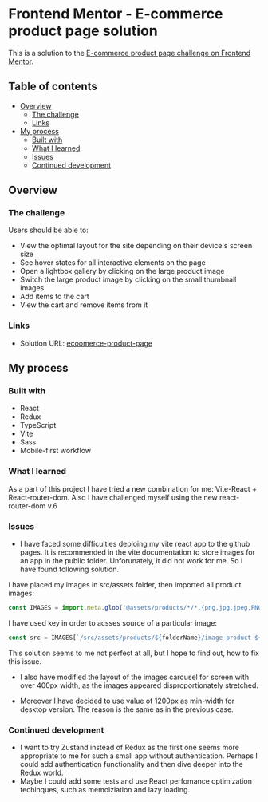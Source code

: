 # Frontend Mentor - E-commerce product page solution

This is a solution to the [E-commerce product page challenge on Frontend Mentor](https://www.frontendmentor.io/challenges/ecommerce-product-page-UPsZ9MJp6).

## Table of contents

- [Overview](#overview)
  - [The challenge](#the-challenge)
  - [Links](#links)
- [My process](#my-process)
  - [Built with](#built-with)
  - [What I learned](#what-i-learned)
  - [Issues](#issues)
  - [Continued development](#continued-development)


## Overview

### The challenge

Users should be able to:

- View the optimal layout for the site depending on their device's screen size
- See hover states for all interactive elements on the page
- Open a lightbox gallery by clicking on the large product image
- Switch the large product image by clicking on the small thumbnail images
- Add items to the cart
- View the cart and remove items from it

### Links

- Solution URL: [ecoomerce-product-page](https://damishalkina.github.io/ecommerce-product-page/#/women/1)

## My process

### Built with

- React
- Redux
- TypeScript
- Vite
- Sass
- Mobile-first workflow


### What I learned

As a part of this project I have tried a new combination for me: Vite-React + React-router-dom. Also I have challenged myself using the new react-router-dom v.6

### Issues

- I have faced some difficulties deploing my vite react app to the github pages. It is recommended in the vite documentation to store images for an app in the public folder.
Unforunately, it did not work for me. So I have found following solution.

I have placed my images in src/assets folder, then imported all product images:

```js
const IMAGES = import.meta.glob('@assets/products/*/*.{png,jpg,jpeg,PNG,JPEG}', { eager: true, as: 'url' });
```

I have used key in order to acsses source of a particular image:

```js
const src = IMAGES[`/src/assets/products/${folderName}/image-product-${index + 1}.jpg`];
```

This solution seems to me not perfect at all, but I hope to find out, how to fix this issue.

- I also have modified the layout of the images carousel for screen with over 400px width, as the images appeared disproportionately stretched.

- Moreover I have decided to use value of 1200px as min-width for desktop version. The reason is the same as in the previous case.

### Continued development

- I want to try Zustand instead of Redux as the first one seems more appropriate to me for such a small app without authentication. Perhaps I could add authentication functionality and then dive deeper into the Redux world.
- Maybe I could add some tests and use React perfomance optimization techinques, such as memoiziation and lazy loading.

